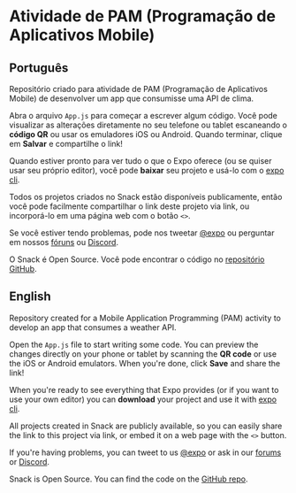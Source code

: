 # Atividade de PAM (Programação de Aplicativos Mobile)

## Português

Repositório criado para atividade de PAM (Programação de Aplicativos Mobile) de desenvolver um app que consumisse uma API de clima.

Abra o arquivo `App.js` para começar a escrever algum código. Você pode visualizar as alterações diretamente no seu telefone ou tablet escaneando o **código QR** ou usar os emuladores iOS ou Android. Quando terminar, clique em **Salvar** e compartilhe o link!

Quando estiver pronto para ver tudo o que o Expo oferece (ou se quiser usar seu próprio editor), você pode **baixar** seu projeto e usá-lo com o [expo cli](https://docs.expo.dev/get-started/installation/#expo-cli).

Todos os projetos criados no Snack estão disponíveis publicamente, então você pode facilmente compartilhar o link deste projeto via link, ou incorporá-lo em uma página web com o botão `<>`.

Se você estiver tendo problemas, pode nos tweetar [@expo](https://twitter.com/expo) ou perguntar em nossos [fóruns](https://forums.expo.dev/c/expo-dev-tools/61) ou [Discord](https://chat.expo.dev/).

O Snack é Open Source. Você pode encontrar o código no [repositório GitHub](https://github.com/expo/snack).

## English

Repository created for a Mobile Application Programming (PAM) activity to develop an app that consumes a weather API.

Open the `App.js` file to start writing some code. You can preview the changes directly on your phone or tablet by scanning the **QR code** or use the iOS or Android emulators. When you're done, click **Save** and share the link!

When you're ready to see everything that Expo provides (or if you want to use your own editor) you can **download** your project and use it with [expo cli](https://docs.expo.dev/get-started/installation/#expo-cli).

All projects created in Snack are publicly available, so you can easily share the link to this project via link, or embed it on a web page with the `<>` button.

If you're having problems, you can tweet to us [@expo](https://twitter.com/expo) or ask in our [forums](https://forums.expo.dev/c/expo-dev-tools/61) or [Discord](https://chat.expo.dev/).

Snack is Open Source. You can find the code on the [GitHub repo](https://github.com/expo/snack).
